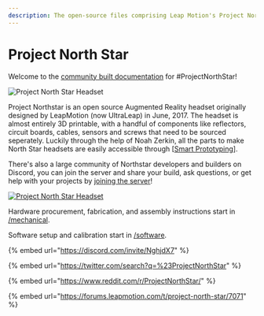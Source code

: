 ```yaml
---
description: The open-source files comprising Leap Motion's Project North Star AR Headset.
---
```


# Project North Star
Welcome to the [community built documentation](https://project-north-star.gitbook.io/project-north-star/) for #ProjectNorthStar! 

![Project North Star Headset](http://blog.leapmotion.com/wp-content/uploads/2018/04/hero-unveil.png)

Project Northstar is an open source Augmented Reality headset originally designed by LeapMotion (now UltraLeap) in June, 2017.
The headset is almost entirely 3D printable, with a handful of components like reflectors, circuit boards, cables, sensors  and screws that need to be sourced seperately.
Luckily through the help of Noah Zerkin, all the parts to make North Star headsets are easily accessible through 
[[Smart Prototyping](https://www.smart-prototyping.com/AR-VR-MR-XR/AR-VR-Kits-Bundles)].

There's also a large community of Northstar developers and builders on Discord, you can join the server and share your build, ask questions, or get help with your projects by [joining the server](https://discord.gg/9TtZhb4)!

[![Project North Star Headset](http://blog.leapmotion.com/wp-content/uploads/2018/04/hero-unveil.png)](http://blog.leapmotion.com/northstar/)


Hardware procurement, fabrication, and assembly instructions start in [/mechanical](mechanical/mechanical.md).

Software setup and calibration start in [/software](software/software.md).

{% embed url="https://discord.com/invite/NghjdX7" %}

{% embed url="https://twitter.com/search?q=%23ProjectNorthStar" %}

{% embed url="https://www.reddit.com/r/ProjectNorthStar/" %}

{% embed url="https://forums.leapmotion.com/t/project-north-star/7071" %}



